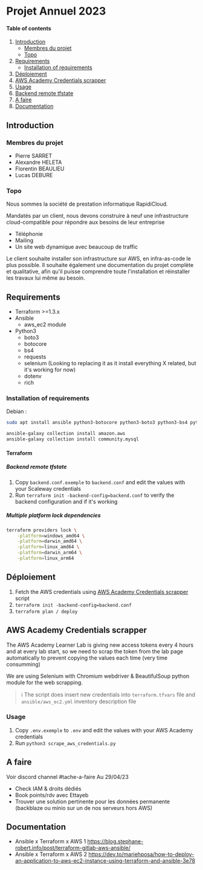 # Projet Annuel 2023
#### Table of contents
1. [Introduction](#introduction)
    * [Membres du projet](#membres-du-projet)
    * [Topo](#topo)
2. [Requirements](#requirements)
    * [Installation of requirements](#installation-of-requirements)
3. [Déploiement](#dploiement)
4. [AWS Academy Credentials scrapper](#aws-academy-credentials-scrapper)
5. [Usage](#usage)
6. [Backend remote tfstate](#backend-remote-tfstate)
7. [A faire](#a-faire)
8. [Documentation](#documentation)

## Introduction
### Membres du projet
- Pierre SARRET
- Alexandre HELETA
- Florentin BEAULIEU
- Lucas DEBURE

### Topo
Nous sommes la société de prestation informatique RapidiCloud.

Mandatés par un client, nous devons construire à neuf une infrastructure cloud-compatible pour répondre aux besoins de leur entreprise
- Téléphonie
- Mailing
- Un site web dynamique avec beaucoup de traffic

Le client souhaite installer son infrastructure sur AWS, en infra-as-code le plus possible.
Il souhaite également une documentation du projet complète et qualitative, afin qu'il puisse comprendre toute l'installation et réinstaller les travaux lui même au besoin.

## Requirements
- Terraform >=1.3.x
- Ansible
    - aws_ec2 module
- Python3
    - boto3
    - botocore
    - bs4
    - requests
    - selenium (Looking to replacing it as it install everything X related, but it's working for now)
    - dotenv
    - rich

### Installation of requirements
Debian :
```bash
sudo apt install ansible python3-botocore python3-boto3 python3-bs4 python3-request python3-selenium python3-dotenv python3-rich

ansible-galaxy collection install amazon.aws
ansible-galaxy collection install community.mysql
```
#### Terraform
##### Backend remote tfstate
1. Copy `backend.conf.exemple` to `backend.conf` and edit the values with your Scaleway credentials	
2. Run ```terraform init -backend-config=backend.conf``` to verify the backend configuration and if it's working

##### Multiple platform lock dependencies
```bash
terraform providers lock \
    -platform=windows_amd64 \
    -platform=darwin_amd64 \
    -platform=linux_amd64 \
    -platform=darwin_arm64 \
    -platform=linux_arm64
```

## Déploiement
1. Fetch the AWS credentials using [AWS Academy Credentials scrapper](#aws-academy-credentials-scrapper) script
2. `terraform init -backend-config=backend.conf`
3. `terraform plan / deploy`

## AWS Academy Credentials scrapper
The AWS Academy Learner Lab is giving new access tokens every 4 hours and at every lab start, so we need to scrap the token from the lab page automatically to prevent copying the values each time (very time consumming)

We are using Selenium with Chromium webdriver & BeautifulSoup python module for the web scrapping.
> ℹ️ The script does insert new credentials into `terraform.tfvars` file and `ansible/aws_ec2.yml` inventory description file

### Usage
1. Copy `.env.exemple` to `.env` and edit the values with your AWS Academy credentials	
2. Run ```python3 scrape_aws_credentials.py```

## A faire
Voir discord channel #tache-a-faire
Au 29/04/23
- Check IAM & droits dédiés
- Book points/rdv avec Ettayeb
- Trouver une solution pertinente pour les données permanente (backblaze ou minio sur un de nos serveurs hors AWS)


## Documentation
- Ansible x Terraform x AWS 1 https://blog.stephane-robert.info/post/terraform-gitlab-aws-ansible/
- Ansible x Terraform x AWS 2 https://dev.to/mariehposa/how-to-deploy-an-application-to-aws-ec2-instance-using-terraform-and-ansible-3e78
